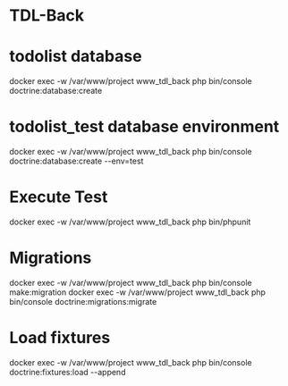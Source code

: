 # TDL-Back

# todolist database
docker exec -w /var/www/project  www_tdl_back php bin/console doctrine:database:create

# todolist_test database environment
docker exec -w /var/www/project  www_tdl_back php bin/console doctrine:database:create --env=test

# Execute Test 
docker exec -w /var/www/project www_tdl_back php bin/phpunit

# Migrations
docker exec -w /var/www/project www_tdl_back php bin/console  make:migration
docker exec -w /var/www/project www_tdl_back php bin/console  doctrine:migrations:migrate

# Load fixtures
docker exec -w /var/www/project www_tdl_back php bin/console  doctrine:fixtures:load --append